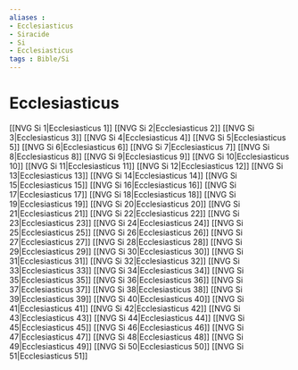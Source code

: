 ```yaml
---
aliases : 
- Ecclesiasticus
- Siracide
- Si
- Ecclesiasticus
tags : Bible/Si
---
```


# Ecclesiasticus

[[NVG Si 1|Ecclesiasticus 1]]
[[NVG Si 2|Ecclesiasticus 2]]
[[NVG Si 3|Ecclesiasticus 3]]
[[NVG Si 4|Ecclesiasticus 4]]
[[NVG Si 5|Ecclesiasticus 5]]
[[NVG Si 6|Ecclesiasticus 6]]
[[NVG Si 7|Ecclesiasticus 7]]
[[NVG Si 8|Ecclesiasticus 8]]
[[NVG Si 9|Ecclesiasticus 9]]
[[NVG Si 10|Ecclesiasticus 10]]
[[NVG Si 11|Ecclesiasticus 11]]
[[NVG Si 12|Ecclesiasticus 12]]
[[NVG Si 13|Ecclesiasticus 13]]
[[NVG Si 14|Ecclesiasticus 14]]
[[NVG Si 15|Ecclesiasticus 15]]
[[NVG Si 16|Ecclesiasticus 16]]
[[NVG Si 17|Ecclesiasticus 17]]
[[NVG Si 18|Ecclesiasticus 18]]
[[NVG Si 19|Ecclesiasticus 19]]
[[NVG Si 20|Ecclesiasticus 20]]
[[NVG Si 21|Ecclesiasticus 21]]
[[NVG Si 22|Ecclesiasticus 22]]
[[NVG Si 23|Ecclesiasticus 23]]
[[NVG Si 24|Ecclesiasticus 24]]
[[NVG Si 25|Ecclesiasticus 25]]
[[NVG Si 26|Ecclesiasticus 26]]
[[NVG Si 27|Ecclesiasticus 27]]
[[NVG Si 28|Ecclesiasticus 28]]
[[NVG Si 29|Ecclesiasticus 29]]
[[NVG Si 30|Ecclesiasticus 30]]
[[NVG Si 31|Ecclesiasticus 31]]
[[NVG Si 32|Ecclesiasticus 32]]
[[NVG Si 33|Ecclesiasticus 33]]
[[NVG Si 34|Ecclesiasticus 34]]
[[NVG Si 35|Ecclesiasticus 35]]
[[NVG Si 36|Ecclesiasticus 36]]
[[NVG Si 37|Ecclesiasticus 37]]
[[NVG Si 38|Ecclesiasticus 38]]
[[NVG Si 39|Ecclesiasticus 39]]
[[NVG Si 40|Ecclesiasticus 40]]
[[NVG Si 41|Ecclesiasticus 41]]
[[NVG Si 42|Ecclesiasticus 42]]
[[NVG Si 43|Ecclesiasticus 43]]
[[NVG Si 44|Ecclesiasticus 44]]
[[NVG Si 45|Ecclesiasticus 45]]
[[NVG Si 46|Ecclesiasticus 46]]
[[NVG Si 47|Ecclesiasticus 47]]
[[NVG Si 48|Ecclesiasticus 48]]
[[NVG Si 49|Ecclesiasticus 49]]
[[NVG Si 50|Ecclesiasticus 50]]
[[NVG Si 51|Ecclesiasticus 51]]
